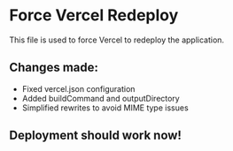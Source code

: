 # Force Vercel Redeploy

This file is used to force Vercel to redeploy the application.

## Changes made:
- Fixed vercel.json configuration
- Added buildCommand and outputDirectory
- Simplified rewrites to avoid MIME type issues

## Deployment should work now!